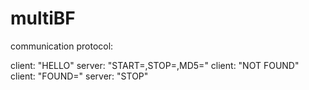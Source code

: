 # multiBF

communication protocol:

client: "HELLO"
server: "START=<password>,STOP=<password>,MD5=<hexstring>"
client: "NOT FOUND"
client: "FOUND=<hexstring>"
server: "STOP"
